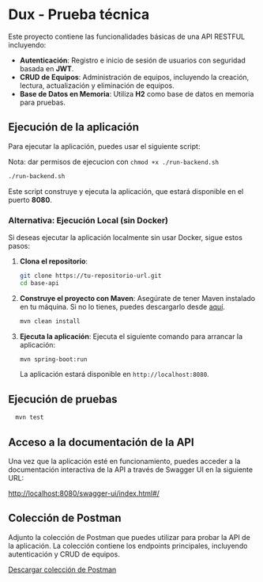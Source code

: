 
# Dux - Prueba técnica

Este proyecto contiene las funcionalidades básicas de una API RESTFUL incluyendo:

- **Autenticación**: Registro e inicio de sesión de usuarios con seguridad basada en **JWT**.
- **CRUD de Equipos**: Administración de equipos, incluyendo la creación, lectura, actualización y eliminación de equipos.
- **Base de Datos en Memoria**: Utiliza **H2** como base de datos en memoria para pruebas.

## Ejecución de la aplicación

Para ejecutar la aplicación, puedes usar el siguiente script:

Nota: dar permisos de ejecucion con `chmod +x ./run-backend.sh`

```bash
./run-backend.sh
```
Este script construye y ejecuta la aplicación, que estará disponible en el puerto **8080**.

### Alternativa: Ejecución Local (sin Docker)

Si deseas ejecutar la aplicación localmente sin usar Docker, sigue estos pasos:

1. **Clona el repositorio**:
   ```bash
   git clone https://tu-repositorio-url.git
   cd base-api
   ```

2. **Construye el proyecto con Maven**:
   Asegúrate de tener Maven instalado en tu máquina. Si no lo tienes, puedes descargarlo desde [aquí](https://maven.apache.org/download.cgi).

   ```bash
   mvn clean install
   ```

3. **Ejecuta la aplicación**:
   Ejecuta el siguiente comando para arrancar la aplicación:

   ```bash
   mvn spring-boot:run
   ```

   La aplicación estará disponible en `http://localhost:8080`.

## Ejecución de pruebas

 ```bash
   mvn test
   ```

## Acceso a la documentación de la API

Una vez que la aplicación esté en funcionamiento, puedes acceder a la documentación interactiva de la API a través de Swagger UI en la siguiente URL:

[http://localhost:8080/swagger-ui/index.html#/](http://localhost:8080/swagger-ui/index.html#/)

## Colección de Postman

Adjunto la colección de Postman que puedes utilizar para probar la API de la aplicación. La colección contiene los endpoints principales, incluyendo autenticación y CRUD de equipos.

[Descargar colección de Postman](https://github.com/pablo-gorgoglione/test-api/blob/aa368adeb6de98a2d8306b2ed681c85ab14f4240/dux-challenge.postman_collection.json)
